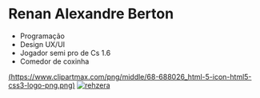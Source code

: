 # **Renan Alexandre Berton**

- Programação 
- Design UX/UI
- Jogador semi pro de Cs 1.6
- Comedor de coxinha


[(https://www.clipartmax.com/png/middle/68-688026_html-5-icon-html5-css3-logo-png.png)](https://github.com/renanberton)
[![rehzera](https://github-readme-stats.vercel.app/api/top-langs/?username=renanberton&themes=dark)](https://github.com/renanberton) 

